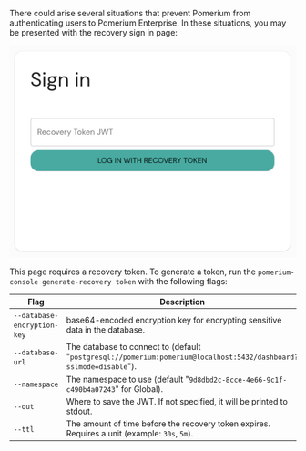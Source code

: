 There could arise several situations that prevent Pomerium from authenticating users to Pomerium Enterprise. In these situations, you may be presented with the recovery sign in page:

![Pomerium Enterprise Recovery Sign In](./img/recovery-token.png)

This page requires a recovery token. To generate a token, run the `pomerium-console generate-recovery token` with the following flags:

| Flag                        | Description |
| --------------------------- | ----------- |
| `--database-encryption-key` | base64-encoded encryption key for encrypting sensitive data in the database. |
| `--database-url`            | The database to connect to (default "`postgresql://pomerium:pomerium@localhost:5432/dashboard?sslmode=disable`"). |
| `--namespace`               | The namespace to use (default "`9d8dbd2c-8cce-4e66-9c1f-c490b4a07243`" for Global). |
| `--out`                     | Where to save the JWT. If not specified, it will be printed to stdout. |
| `--ttl`                     | The amount of time before the recovery token expires. Requires a unit (example: `30s`, `5m`).|

